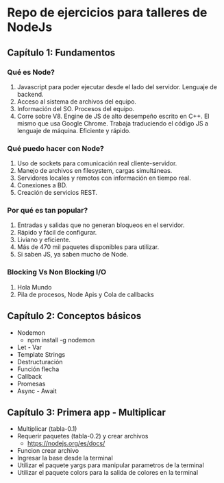 # Repo de ejercicios para talleres de NodeJs

## Capítulo 1: Fundamentos

### Qué es Node?
1. Javascript para poder ejecutar desde el lado del servidor. Lenguaje de backend.
2. Acceso al sistema de archivos del equipo.
3. Información del SO. Procesos del equipo.
4. Corre sobre V8. Engine de JS de alto desempeño escrito en C++. El mismo que usa Google Chrome. Trabaja traduciendo el código JS a lenguaje de máquina. Eficiente y rápido. 
   
### Qué puedo hacer con Node?
1. Uso de sockets para comunicación real cliente-servidor.
2. Manejo de archivos en filesystem, cargas simultáneas. 
3. Servidores locales y remotos con información en tiempo real.
4. Conexiones a BD.
5. Creación de servicios REST.

### Por qué es tan popular?
1. Entradas y salidas que no generan bloqueos en el servidor.
2. Rápido y fácil de configurar.
3. Liviano y eficiente.
4. Más de 470 mil paquetes disponibles para utilizar.
5. Si saben JS, ya saben mucho de Node.


### Blocking Vs Non Blocking I/O

1. Hola Mundo
2. Pila de procesos, Node Apis y Cola de callbacks

## Capítulo 2: Conceptos básicos

- Nodemon
    - npm install -g nodemon
- Let - Var
- Template Strings
- Destructuración
- Función flecha
- Callback
- Promesas
- Async - Await

## Capítulo 3: Primera app - Multiplicar
- Multiplicar (tabla-0.1)
- Requerir paquetes (tabla-0.2) y crear archivos
  - https://nodejs.org/es/docs/
- Funcion crear archivo
- Ingresar la base desde la terminal
- Utilizar el paquete yargs para manipular parametros de la terminal
- Utilizar el paquete colors para la salida de colores en la terminal
